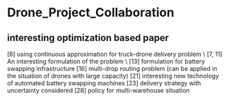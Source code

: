 # Drone_Project_Collaboration

## interesting optimization based paper
  [6] using continuous approximation for truck-drone delivery problem \\
  [7, 11] An interesting formulation of the problem \\
  [13] formulation for battery swapping infrastructure
  [16] multi-drop routing problem (can be applied in the situation of drones with large capacity)
  [21] interesting new technology of automated battery swapping machines
  [23] delivery strategy with uncertainty considered
  [28] policy for multi-warehouse situation
